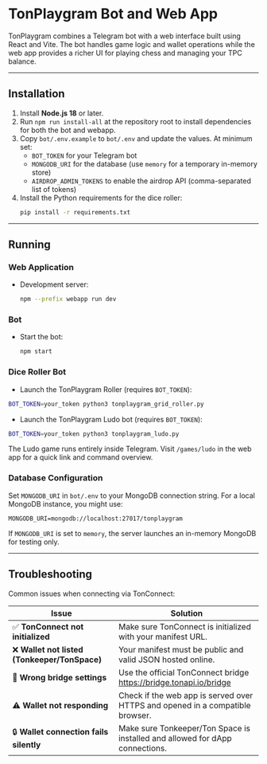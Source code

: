 # TonPlaygram Bot and Web App

TonPlaygram combines a Telegram bot with a web interface built using React and Vite. The bot handles game logic and wallet operations while the web app provides a richer UI for playing chess and managing your TPC balance.

---

## Installation

1. Install **Node.js 18** or later.
2. Run `npm run install-all` at the repository root to install dependencies for both the bot and webapp.
3. Copy `bot/.env.example` to `bot/.env` and update the values. At minimum set:
   - `BOT_TOKEN` for your Telegram bot
   - `MONGODB_URI` for the database (use `memory` for a temporary in-memory store)
   - `AIRDROP_ADMIN_TOKENS` to enable the airdrop API (comma-separated list of tokens)
4. Install the Python requirements for the dice roller:
   ```bash
   pip install -r requirements.txt
   ```

---

## Running

### Web Application

- Development server:

  ```bash
  npm --prefix webapp run dev
  ```

### Bot

- Start the bot:

  ```bash
  npm start
  ```

### Dice Roller Bot

- Launch the TonPlaygram Roller (requires `BOT_TOKEN`):

```bash
BOT_TOKEN=your_token python3 tonplaygram_grid_roller.py
```

- Launch the TonPlaygram Ludo bot (requires `BOT_TOKEN`):

```bash
BOT_TOKEN=your_token python3 tonplaygram_ludo.py
```

The Ludo game runs entirely inside Telegram. Visit `/games/ludo` in the web app
for a quick link and command overview.

### Database Configuration

Set `MONGODB_URI` in `bot/.env` to your MongoDB connection string. For a local MongoDB instance, you might use:

```env
MONGODB_URI=mongodb://localhost:27017/tonplaygram
```

If `MONGODB_URI` is set to `memory`, the server launches an in-memory MongoDB for testing only.

---

## Troubleshooting

Common issues when connecting via TonConnect:

| Issue | Solution |
|-------|---------|
| ✅ **TonConnect not initialized** | Make sure TonConnect is initialized with your manifest URL. |
| ❌ **Wallet not listed (Tonkeeper/TonSpace)** | Your manifest must be public and valid JSON hosted online. |
| 🚫 **Wrong bridge settings** | Use the official TonConnect bridge https://bridge.tonapi.io/bridge |
| ⚠️ **Wallet not responding** | Check if the web app is served over HTTPS and opened in a compatible browser. |
| 🔒 **Wallet connection fails silently** | Make sure Tonkeeper/Ton Space is installed and allowed for dApp connections. |
